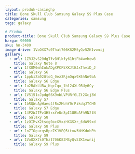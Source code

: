```yaml
---
layout: produk-casinghp
title: Bone Skull Club Samsung Galaxy S9 Plus Case
categories: samsung
tags: galaxy

# Produk
product-title: Bone Skull Club Samsung Galaxy S9 Plus Case
harga: 90000
sku: hn-3400
image-drive: 1VoOXX7s0That706K82MSyQv5ZK1vwnij
gallery:
  - url: 1ZRJ2vS20dgTfvBHlkfy61htFb4wvhew8
    title: Galaxy Note 8
  - url: 1fX0M0mhInkADgXPCF5XKJtEJxThviD_J
    title: Galaxy S6
  - url: 1ppkiZa920toG_0ez3RjmDqx9X6hNn9bA
    title: Galaxy S6 Edge
  - url: 1u2RAkLUBw_KqcCqx_lhl24XL9BUy6Cy-
    title: Galaxy S6 Edge Plus
  - url: 1V5151cJpdg66X9mbLVPURfGLZt2Xcj3W
    title: Galaxy S7
  - url: 1bRQWuApWaeq4fBx2HbhY0rPikdqJTCH0
    title: Galaxy S7 Edge
  - url: 14P2WJTPv3H5rxYeUn8pI18BbAFh9N2tN
    title: Galaxy S8
  - url: 1zOIMvX2tscg0acXVxzHXGSXr_6dA99xd
    title: Galaxy S8 Plus
  - url: 1nZIOgucqsRpc7KJVEQ5itxw3NHKdobPh
    title: Galaxy S9
  - url: 1VoOXX7s0That706K82MSyQv5ZK1vwnij
    title: Galaxy S9 Plus
---
```

